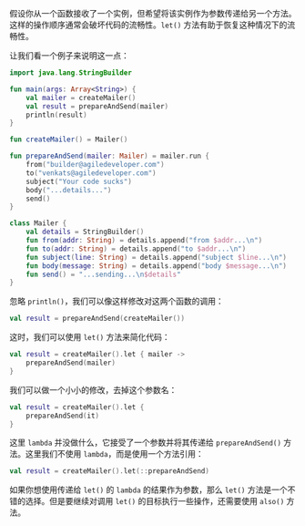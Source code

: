 假设你从一个函数接收了一个实例，但希望将该实例作为参数传递给另一个方法。这样的操作顺序通常会破坏代码的流畅性。`let()` 方法有助于恢复这种情况下的流畅性。

让我们看一个例子来说明这一点：

```kotlin
import java.lang.StringBuilder

fun main(args: Array<String>) {
    val mailer = createMailer()
    val result = prepareAndSend(mailer)
    println(result)
}

fun createMailer() = Mailer()

fun prepareAndSend(mailer: Mailer) = mailer.run {
    from("builder@agiledeveloper.com")
    to("venkats@agiledeveloper.com")
    subject("Your code sucks")
    body("...details...")
    send()
}

class Mailer {
    val details = StringBuilder()
    fun from(addr: String) = details.append("from $addr...\n")
    fun to(addr: String) = details.append("to $addr...\n")
    fun subject(line: String) = details.append("subject $line...\n")
    fun body(message: String) = details.append("body $message...\n")
    fun send() = "...sending...\n$details"
}
```

忽略 `println()`，我们可以像这样修改对这两个函数的调用：

```kotlin
val result = prepareAndSend(createMailer())
```

这时，我们可以使用 `let()` 方法来简化代码：

```kotlin
val result = createMailer().let { mailer ->
    prepareAndSend(mailer)
}
```

我们可以做一个小小的修改，去掉这个参数名：

```kotlin
val result = createMailer().let {
    prepareAndSend(it)
}
```

这里 `lambda` 并没做什么，它接受了一个参数并将其传递给 `prepareAndSend()` 方法。这里我们不使用 `lambda`，而是使用一个方法引用：

```kotlin
val result = createMailer().let(::prepareAndSend)
```

如果你想使用传递给 `let()` 的 `lambda` 的结果作为参数，那么 `let()` 方法是一个不错的选择。但是要继续对调用 `let()` 的目标执行一些操作，还需要使用 `also()` 方法。